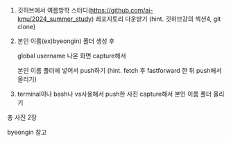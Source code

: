 1. 깃허브에서 여름방학 스터디(https://github.com/ai-kmu/2024_summer_study) 레포지토리 다운받기 (hint. 깃허브강의 섹션4, git clone)

  
2. 본인 이름(ex)byeongin) 폴더 생성 후

   global username 나온 화면 capture해서
   
   본인 이름 폴더에 넣어서 push하기 (hint. fetch 후 fastforward 한 뒤 push해서 올리기)

3. terminal이나 bash나 vs사용해서 push한 사진 capture해서 본인 이름 폴더 올리기

총 사진 2장 

byeongin 참고
